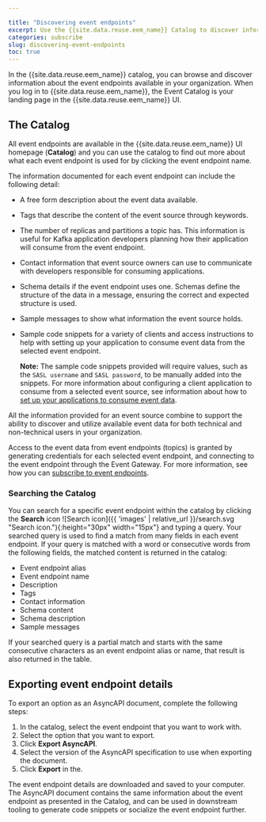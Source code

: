 ```yaml
---

title: "Discovering event endpoints"
excerpt: Use the {{site.data.reuse.eem_name}} Catalog to discover information about the available event sources and the event data they provide, so that you can choose the ones you want to use in your applications and flows."
categories: subscribe
slug: discovering-event-endpoints
toc: true
---
```


In the {{site.data.reuse.eem_name}} catalog, you can browse and discover information about the event endpoints available in your organization. When you log in to {{site.data.reuse.eem_name}}, the Event Catalog is your landing page in the {{site.data.reuse.eem_name}} UI.

## The Catalog

All event endpoints are available in the {{site.data.reuse.eem_name}} UI homepage (**Catalog**) and you can use the catalog to find out more about what each event endpoint is used for by clicking the event endpoint name.

The information documented for each event endpoint can include the following detail:
- A free form description about the event data available.
- Tags that describe the content of the event source through keywords.
- The number of replicas and partitions a topic has. This information is useful for Kafka application developers planning how their application will consume from the event endpoint.
- Contact information that event source owners can use to communicate with developers responsible for consuming applications.
- Schema details if the event endpoint uses one. Schemas define the structure of the data in a message, ensuring the correct and expected structure is used.
- Sample messages to show what information the event source holds.
- Sample code snippets for a variety of clients and access instructions to help with setting up your application to consume event data from the selected event endpoint.

  **Note:** The sample code snippets provided will require values, such as the `SASL username` and `SASL password`, to be manually added into the snippets. For more information about configuring a client application to consume from a selected event source, see information about how to [set up your applications to consume event data](../configure-your-application-to-connect).

All the information provided for an event source combine to support the ability to discover and utilize available event data for both technical and non-technical users in your organization.

Access to the event data from event endpoints (topics) is granted by generating credentials for each selected event endpoint, and connecting to the event endpoint through the Event Gateway. For more information, see how you can [subscribe to event endpoints](../subscribing-to-event-endpoints).

### Searching the Catalog

You can search for a specific event endpoint within the catalog by clicking the **Search** icon ![Search icon]({{ 'images' | relative_url }}/search.svg "Search icon."){:height="30px" width="15px"} and typing a query. Your searched query is used to find a match from many fields in each event endpoint. If your query is matched with a word or consecutive words from the following fields, the matched content is returned in the catalog:

- Event endpoint alias
- Event endpoint name
- Description
- Tags
- Contact information
- Schema content
- Schema description
- Sample messages

If your searched query is a partial match and starts with the same consecutive characters as an event endpoint alias or name, that result is also returned in the table.

## Exporting event endpoint details

To export an option as an AsyncAPI document, complete the following steps:

1. In the catalog, select the event endpoint that you want to work with.
1. Select the option that you want to export.
1. Click **Export AsyncAPI**.
1. Select the version of the AsyncAPI specification to use when exporting the document.
1. Click **Export** in the.

The event endpoint details are downloaded and saved to your computer. The AsyncAPI document contains the same information about the event endpoint as presented in the Catalog, and can be used in downstream tooling to generate code snippets or socialize the event endpoint further.
